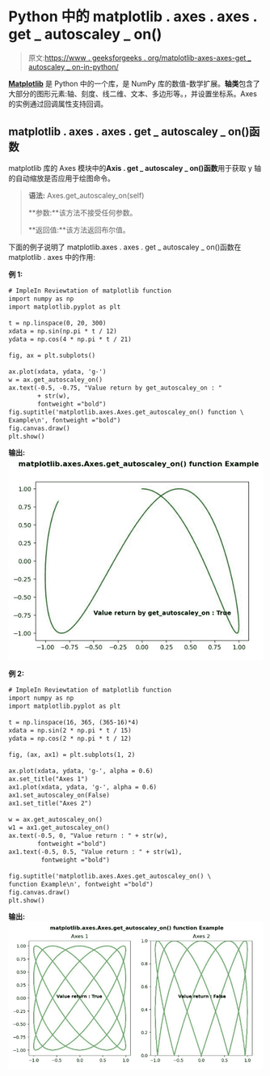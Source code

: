 # Python 中的 matplotlib . axes . axes . get _ autoscaley _ on()

> 原文:[https://www . geeksforgeeks . org/matplotlib-axes-axes-get _ autoscaley _ on-in-python/](https://www.geeksforgeeks.org/matplotlib-axes-axes-get_autoscaley_on-in-python/)

**[Matplotlib](https://www.geeksforgeeks.org/python-introduction-matplotlib/)** 是 Python 中的一个库，是 NumPy 库的数值-数学扩展。**轴类**包含了大部分的图形元素:轴、刻度、线二维、文本、多边形等。，并设置坐标系。Axes 的实例通过回调属性支持回调。

## matplotlib . axes . axes . get _ autoscaley _ on()函数

matplotlib 库的 Axes 模块中的**Axis . get _ autoscaley _ on()函数**用于获取 y 轴的自动缩放是否应用于绘图命令。

> **语法:** Axes.get_autoscaley_on(self)
> 
> **参数:**该方法不接受任何参数。
> 
> **返回值:**该方法返回布尔值。

下面的例子说明了 matplotlib.axes . axes . get _ autoscaley _ on()函数在 matplotlib . axes 中的作用:

**例 1:**

```
# ImpleIn Reviewtation of matplotlib function  
import numpy as np
import matplotlib.pyplot as plt

t = np.linspace(0, 20, 300)
xdata = np.sin(np.pi * t / 12)
ydata = np.cos(4 * np.pi * t / 21)

fig, ax = plt.subplots()

ax.plot(xdata, ydata, 'g-')
w = ax.get_autoscaley_on()
ax.text(-0.5, -0.75, "Value return by get_autoscaley_on : "
        + str(w),
        fontweight ="bold")
fig.suptitle('matplotlib.axes.Axes.get_autoscaley_on() function \
Example\n', fontweight ="bold")
fig.canvas.draw()
plt.show()
```

**输出:**
![](img/ea2cb8384393b8966ff8d866db5473d3.png)

**例 2:**

```
# ImpleIn Reviewtation of matplotlib function  
import numpy as np
import matplotlib.pyplot as plt

t = np.linspace(16, 365, (365-16)*4)
xdata = np.sin(2 * np.pi * t / 15)
ydata = np.cos(2 * np.pi * t / 12)

fig, (ax, ax1) = plt.subplots(1, 2)

ax.plot(xdata, ydata, 'g-', alpha = 0.6)
ax.set_title("Axes 1")
ax1.plot(xdata, ydata, 'g-', alpha = 0.6)
ax1.set_autoscaley_on(False)
ax1.set_title("Axes 2")

w = ax.get_autoscaley_on()
w1 = ax1.get_autoscaley_on()
ax.text(-0.5, 0, "Value return : " + str(w),
        fontweight ="bold")
ax1.text(-0.5, 0.5, "Value return : " + str(w1),
         fontweight ="bold")

fig.suptitle('matplotlib.axes.Axes.get_autoscaley_on() \
function Example\n', fontweight ="bold")
fig.canvas.draw()
plt.show()
```

**输出:**
![](img/509f4c8cbc91a5e67031d131390ee6e4.png)